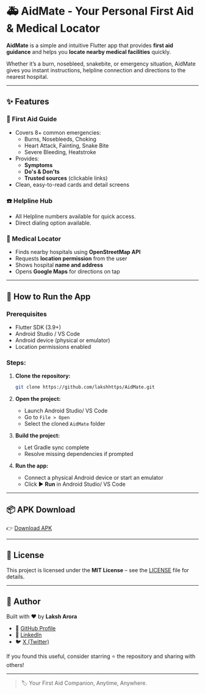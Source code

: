 # 🚑 AidMate - Your Personal First Aid & Medical Locator

**AidMate** is a simple and intuitive Flutter app that provides **first aid guidance** and helps you **locate nearby medical facilities** quickly.  

Whether it’s a burn, nosebleed, snakebite, or emergency situation, AidMate gives you instant instructions, helpline connection and directions to the nearest hospital.

---

## ✨ Features

### 📌 First Aid Guide
- Covers 8+ common emergencies:
  - Burns, Nosebleeds, Choking
  - Heart Attack, Fainting, Snake Bite
  - Severe Bleeding, Heatstroke
- Provides:
  - **Symptoms**
  - **Do's & Don'ts**
  - **Trusted sources** (clickable links)
- Clean, easy-to-read cards and detail screens

### ☎️ Helpline Hub
- All Helpline numbers available for quick access.
- Direct dialing option available.

### 📍 Medical Locator
- Finds nearby hospitals using **OpenStreetMap API**
- Requests **location permission** from the user
- Shows hospital **name and address**
- Opens **Google Maps** for directions on tap

---

## 📲 How to Run the App

### Prerequisites
- Flutter SDK (3.9+)
- Android Studio / VS Code
- Android device (physical or emulator)
- Location permissions enabled
### Steps:

1. **Clone the repository:**
   ```bash
   git clone https://github.com/lakshhttps/AidMate.git
   ```

2. **Open the project:**
   - Launch Android Studio/ VS Code
   - Go to `File > Open`
   - Select the cloned `AidMate` folder

3. **Build the project:**
   - Let Gradle sync complete
   - Resolve missing dependencies if prompted

4. **Run the app:**
   - Connect a physical Android device or start an emulator
   - Click ▶️ **Run** in Android Studio/ VS Code

---

## 📦 APK Download

👉  [Download APK](https://github.com/lakshhttps/AidMate/releases/latest)


---

## 📜 License

This project is licensed under the **MIT License** – see the [LICENSE](LICENSE) file for details.

---

## 🙋 Author

Built with ❤️ by **Laksh Arora**  
- 🔗 [GitHub Profile](https://github.com/lakshhttps)
- 💼 [LinkedIn](https://www.linkedin.com/in/laksh-arora-490ba725b/)
- 🐦 [X (Twitter)](https://x.com/luckshhyyy)
  

If you found this useful, consider starring ⭐ the repository and sharing with others!

---

> 🏷️ Your First Aid Companion, Anytime, Anywhere.

